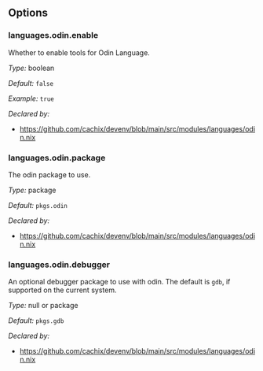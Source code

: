 [comment]: # (Do not edit this file as it is autogenerated. Go to docs/individual-docs if you want to make edits.)


[comment]: # (Please add your documentation on top of this line)

## Options

### languages\.odin\.enable



Whether to enable tools for Odin Language\.



*Type:*
boolean



*Default:*
` false `



*Example:*
` true `

*Declared by:*
 - [https://github\.com/cachix/devenv/blob/main/src/modules/languages/odin\.nix](https://github.com/cachix/devenv/blob/main/src/modules/languages/odin.nix)



### languages\.odin\.package



The odin package to use\.



*Type:*
package



*Default:*
` pkgs.odin `

*Declared by:*
 - [https://github\.com/cachix/devenv/blob/main/src/modules/languages/odin\.nix](https://github.com/cachix/devenv/blob/main/src/modules/languages/odin.nix)



### languages\.odin\.debugger

An optional debugger package to use with odin\.
The default is ` gdb `, if supported on the current system\.



*Type:*
null or package



*Default:*
` pkgs.gdb `

*Declared by:*
 - [https://github\.com/cachix/devenv/blob/main/src/modules/languages/odin\.nix](https://github.com/cachix/devenv/blob/main/src/modules/languages/odin.nix)
